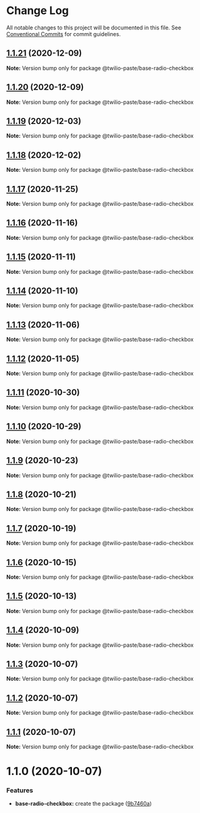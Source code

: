 # Change Log

All notable changes to this project will be documented in this file.
See [Conventional Commits](https://conventionalcommits.org) for commit guidelines.

## [1.1.21](https://github.com/twilio-labs/paste/compare/@twilio-paste/base-radio-checkbox@1.1.20...@twilio-paste/base-radio-checkbox@1.1.21) (2020-12-09)

**Note:** Version bump only for package @twilio-paste/base-radio-checkbox





## [1.1.20](https://github.com/twilio-labs/paste/compare/@twilio-paste/base-radio-checkbox@1.1.19...@twilio-paste/base-radio-checkbox@1.1.20) (2020-12-09)

**Note:** Version bump only for package @twilio-paste/base-radio-checkbox





## [1.1.19](https://github.com/twilio-labs/paste/compare/@twilio-paste/base-radio-checkbox@1.1.18...@twilio-paste/base-radio-checkbox@1.1.19) (2020-12-03)

**Note:** Version bump only for package @twilio-paste/base-radio-checkbox





## [1.1.18](https://github.com/twilio-labs/paste/compare/@twilio-paste/base-radio-checkbox@1.1.17...@twilio-paste/base-radio-checkbox@1.1.18) (2020-12-02)

**Note:** Version bump only for package @twilio-paste/base-radio-checkbox





## [1.1.17](https://github.com/twilio-labs/paste/compare/@twilio-paste/base-radio-checkbox@1.1.16...@twilio-paste/base-radio-checkbox@1.1.17) (2020-11-25)

**Note:** Version bump only for package @twilio-paste/base-radio-checkbox





## [1.1.16](https://github.com/twilio-labs/paste/compare/@twilio-paste/base-radio-checkbox@1.1.15...@twilio-paste/base-radio-checkbox@1.1.16) (2020-11-16)

**Note:** Version bump only for package @twilio-paste/base-radio-checkbox





## [1.1.15](https://github.com/twilio-labs/paste/compare/@twilio-paste/base-radio-checkbox@1.1.14...@twilio-paste/base-radio-checkbox@1.1.15) (2020-11-11)

**Note:** Version bump only for package @twilio-paste/base-radio-checkbox





## [1.1.14](https://github.com/twilio-labs/paste/compare/@twilio-paste/base-radio-checkbox@1.1.13...@twilio-paste/base-radio-checkbox@1.1.14) (2020-11-10)

**Note:** Version bump only for package @twilio-paste/base-radio-checkbox





## [1.1.13](https://github.com/twilio-labs/paste/compare/@twilio-paste/base-radio-checkbox@1.1.12...@twilio-paste/base-radio-checkbox@1.1.13) (2020-11-06)

**Note:** Version bump only for package @twilio-paste/base-radio-checkbox





## [1.1.12](https://github.com/twilio-labs/paste/compare/@twilio-paste/base-radio-checkbox@1.1.11...@twilio-paste/base-radio-checkbox@1.1.12) (2020-11-05)

**Note:** Version bump only for package @twilio-paste/base-radio-checkbox





## [1.1.11](https://github.com/twilio-labs/paste/compare/@twilio-paste/base-radio-checkbox@1.1.10...@twilio-paste/base-radio-checkbox@1.1.11) (2020-10-30)

**Note:** Version bump only for package @twilio-paste/base-radio-checkbox





## [1.1.10](https://github.com/twilio-labs/paste/compare/@twilio-paste/base-radio-checkbox@1.1.9...@twilio-paste/base-radio-checkbox@1.1.10) (2020-10-29)

**Note:** Version bump only for package @twilio-paste/base-radio-checkbox





## [1.1.9](https://github.com/twilio-labs/paste/compare/@twilio-paste/base-radio-checkbox@1.1.8...@twilio-paste/base-radio-checkbox@1.1.9) (2020-10-23)

**Note:** Version bump only for package @twilio-paste/base-radio-checkbox





## [1.1.8](https://github.com/twilio-labs/paste/compare/@twilio-paste/base-radio-checkbox@1.1.7...@twilio-paste/base-radio-checkbox@1.1.8) (2020-10-21)

**Note:** Version bump only for package @twilio-paste/base-radio-checkbox





## [1.1.7](https://github.com/twilio-labs/paste/compare/@twilio-paste/base-radio-checkbox@1.1.6...@twilio-paste/base-radio-checkbox@1.1.7) (2020-10-19)

**Note:** Version bump only for package @twilio-paste/base-radio-checkbox





## [1.1.6](https://github.com/twilio-labs/paste/compare/@twilio-paste/base-radio-checkbox@1.1.5...@twilio-paste/base-radio-checkbox@1.1.6) (2020-10-15)

**Note:** Version bump only for package @twilio-paste/base-radio-checkbox





## [1.1.5](https://github.com/twilio-labs/paste/compare/@twilio-paste/base-radio-checkbox@1.1.4...@twilio-paste/base-radio-checkbox@1.1.5) (2020-10-13)

**Note:** Version bump only for package @twilio-paste/base-radio-checkbox





## [1.1.4](https://github.com/twilio-labs/paste/compare/@twilio-paste/base-radio-checkbox@1.1.3...@twilio-paste/base-radio-checkbox@1.1.4) (2020-10-09)

**Note:** Version bump only for package @twilio-paste/base-radio-checkbox





## [1.1.3](https://github.com/twilio-labs/paste/compare/@twilio-paste/base-radio-checkbox@1.1.2...@twilio-paste/base-radio-checkbox@1.1.3) (2020-10-07)

**Note:** Version bump only for package @twilio-paste/base-radio-checkbox





## [1.1.2](https://github.com/twilio-labs/paste/compare/@twilio-paste/base-radio-checkbox@1.1.1...@twilio-paste/base-radio-checkbox@1.1.2) (2020-10-07)

**Note:** Version bump only for package @twilio-paste/base-radio-checkbox





## [1.1.1](https://github.com/twilio-labs/paste/compare/@twilio-paste/base-radio-checkbox@1.1.0...@twilio-paste/base-radio-checkbox@1.1.1) (2020-10-07)

**Note:** Version bump only for package @twilio-paste/base-radio-checkbox





# 1.1.0 (2020-10-07)


### Features

* **base-radio-checkbox:** create the package ([9b7460a](https://github.com/twilio-labs/paste/commit/9b7460abe8cedfb08529cc4e4626c22585a1385d))
